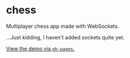 # chess
Multiplayer chess app made with WebSockets.

...Just kidding, I haven't added sockets quite yet.

[View the demo via `gh-pages`.](https://grandonbroseph.github.io/chess/)

